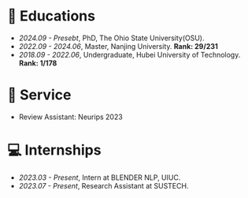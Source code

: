
# 📖 Educations
- *2024.09 - Presebt*, PhD, The Ohio State University(OSU).
- *2022.09 - 2024.06*, Master, Nanjing University. **Rank: 29/231**
- *2018.09 - 2022.06*, Undergraduate, Hubei University of Technology. **Rank: 1/178**

# 📌 Service
- Review Assistant: Neurips 2023
  
# 💻 Internships
- *2023.03 - Present*, Intern at BLENDER NLP, UIUC.
- *2023.07 - Present*, Research Assistant at SUSTECH.
